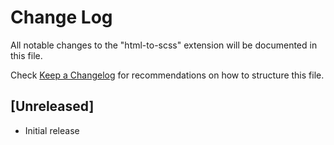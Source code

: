# Change Log
All notable changes to the "html-to-scss" extension will be documented in this file.

Check [Keep a Changelog](http://keepachangelog.com/) for recommendations on how to structure this file.

## [Unreleased]
- Initial release